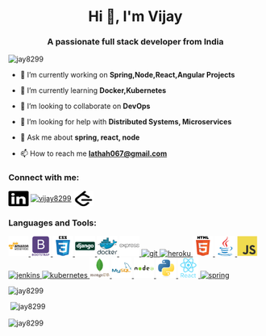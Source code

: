 <!--
**jay8299/jay8299** is a ✨ _special_ ✨ repository because its `README.md` (this file) appears on your GitHub profile.

Here are some ideas to get you started:

- 🔭 I’m currently working on ...
- 🌱 I’m currently learning ...
- 👯 I’m looking to collaborate on ...
- 🤔 I’m looking for help with ...
- 💬 Ask me about ...
- 📫 How to reach me: ...
- 😄 Pronouns: ...
- ⚡ Fun fact: ...
-->
<!--

- ✨ I'm a Full stack devloper.
#- 🔭 Ask Me about Spring, Node, React, AWS, DevOps.
- 🌱 Currently learning Distributed systems
#- 🤔 I’m looking for help with 
- 💬 Ask me about Python,Java, JS, Devops, Web Dev Technologies
- 📫 Get in Touch with me: lathah067@gmail.com




<a href="">
  <img align="left" src="https://github-readme-stats.vercel.app/api?username=jay8299&count_private=true&show_icons=true&theme=onedark" />
</a>
<a href="">
  <img align="left" src="https://github-readme-stats.vercel.app/api/top-langs/?username=jay8299&layout=compact&theme=onedark" />
</a>
- ![Vijay's github stats](https://github-readme-stats.vercel.app/api?username=jay8299&count_private=true&show_icons=true&theme=onedark)

-->
<h1 align="center">Hi 👋, I'm Vijay</h1>
<h3 align="center">A passionate full stack developer from India</h3>

<p align="left"> <img src="https://komarev.com/ghpvc/?username=jay8299&label=Profile%20views&color=0e75b6&style=flat" alt="jay8299" /> </p>

- 🔭  I’m currently working on **Spring,Node,React,Angular Projects**

- 🌱  I’m currently learning **Docker,Kubernetes**

- 👯  I’m looking to collaborate on **DevOps**

- 🤝  I’m looking for help with **Distributed Systems, Microservices**

- 💬  Ask me about **spring, react, node**

- 📫  How to reach me **lathah067@gmail.com**

<h3 align="left">Connect with me:</h3>
<p align="left">
<a href="https://linkedin.com/in/vk8299" target="blank"><img align="center" src="https://github.com/jay8299/jay8299/blob/master/linkedin.svg" alt="vk8299" height="30" width="40" color="white" /></a>
<a href="https://www.codechef.com/users/vijay8299" target="blank"><img align="center" src="https://cdn.jsdelivr.net/npm/simple-icons@3.1.0/icons/codechef.svg" alt="vijay8299" height="30" width="40" /></a>
<a href="https://www.leetcode.com/vjay33" target="blank"><img align="center" src="https://github.com/jay8299/jay8299/blob/master/leetcode.svg" alt="vjay33" height="30" width="40" /></a>
</p>

<h3 align="left">Languages and Tools:</h3>
<p align="left"> <a href="https://aws.amazon.com" target="_blank"> <img src="https://raw.githubusercontent.com/devicons/devicon/master/icons/amazonwebservices/amazonwebservices-original-wordmark.svg" alt="aws" width="40" height="40"/> </a> <a href="https://getbootstrap.com" target="_blank"> <img src="https://raw.githubusercontent.com/devicons/devicon/master/icons/bootstrap/bootstrap-plain-wordmark.svg" alt="bootstrap" width="40" height="40"/> </a> <a href="https://www.w3schools.com/css/" target="_blank"> <img src="https://raw.githubusercontent.com/devicons/devicon/master/icons/css3/css3-original-wordmark.svg" alt="css3" width="40" height="40"/> </a> <a href="https://www.djangoproject.com/" target="_blank"> <img src="https://raw.githubusercontent.com/devicons/devicon/master/icons/django/django-original.svg" alt="django" width="40" height="40"/> </a> <a href="https://www.docker.com/" target="_blank"> <img src="https://raw.githubusercontent.com/devicons/devicon/master/icons/docker/docker-original-wordmark.svg" alt="docker" width="40" height="40"/> </a> <a href="https://expressjs.com" target="_blank"> <img src="https://raw.githubusercontent.com/devicons/devicon/master/icons/express/express-original-wordmark.svg" alt="express" width="40" height="40"/> </a> <a href="https://git-scm.com/" target="_blank"> <img src="https://www.vectorlogo.zone/logos/git-scm/git-scm-icon.svg" alt="git" width="40" height="40"/> </a> <a href="https://heroku.com" target="_blank"> <img src="https://www.vectorlogo.zone/logos/heroku/heroku-icon.svg" alt="heroku" width="40" height="40"/> </a> <a href="https://www.w3.org/html/" target="_blank"> <img src="https://raw.githubusercontent.com/devicons/devicon/master/icons/html5/html5-original-wordmark.svg" alt="html5" width="40" height="40"/> </a> <a href="https://www.java.com" target="_blank"> <img src="https://raw.githubusercontent.com/devicons/devicon/master/icons/java/java-original.svg" alt="java" width="40" height="40"/> </a> <a href="https://developer.mozilla.org/en-US/docs/Web/JavaScript" target="_blank"> <img src="https://raw.githubusercontent.com/devicons/devicon/master/icons/javascript/javascript-original.svg" alt="javascript" width="40" height="40"/> </a> <a href="https://www.jenkins.io" target="_blank"> <img src="https://www.vectorlogo.zone/logos/jenkins/jenkins-icon.svg" alt="jenkins" width="40" height="40"/> </a> <a href="https://kubernetes.io" target="_blank"> <img src="https://www.vectorlogo.zone/logos/kubernetes/kubernetes-icon.svg" alt="kubernetes" width="40" height="40"/> </a> <a href="https://www.mongodb.com/" target="_blank"> <img src="https://raw.githubusercontent.com/devicons/devicon/master/icons/mongodb/mongodb-original-wordmark.svg" alt="mongodb" width="40" height="40"/> </a> <a href="https://www.mysql.com/" target="_blank"> <img src="https://raw.githubusercontent.com/devicons/devicon/master/icons/mysql/mysql-original-wordmark.svg" alt="mysql" width="40" height="40"/> </a> <a href="https://nodejs.org" target="_blank"> <img src="https://raw.githubusercontent.com/devicons/devicon/master/icons/nodejs/nodejs-original-wordmark.svg" alt="nodejs" width="40" height="40"/> </a> <a href="https://www.python.org" target="_blank"> <img src="https://raw.githubusercontent.com/devicons/devicon/master/icons/python/python-original.svg" alt="python" width="40" height="40"/> </a> <a href="https://reactjs.org/" target="_blank"> <img src="https://raw.githubusercontent.com/devicons/devicon/master/icons/react/react-original-wordmark.svg" alt="react" width="40" height="40"/> </a> <a href="https://spring.io/" target="_blank"> <img src="https://www.vectorlogo.zone/logos/springio/springio-icon.svg" alt="spring" width="40" height="40"/> </a> </p>

<div>
<p><img align="top" src="https://github-readme-stats.vercel.app/api/top-langs?username=jay8299&show_icons=true&locale=en&layout=compact" alt="jay8299" /></p>

<p>&nbsp;<img align="top" src="https://github-readme-stats.vercel.app/api?username=jay8299&show_icons=true&locale=en" alt="jay8299" /></p>

<p><img align="center" src="https://github-readme-streak-stats.herokuapp.com/?user=jay8299&" alt="jay8299" /></p>



</div
